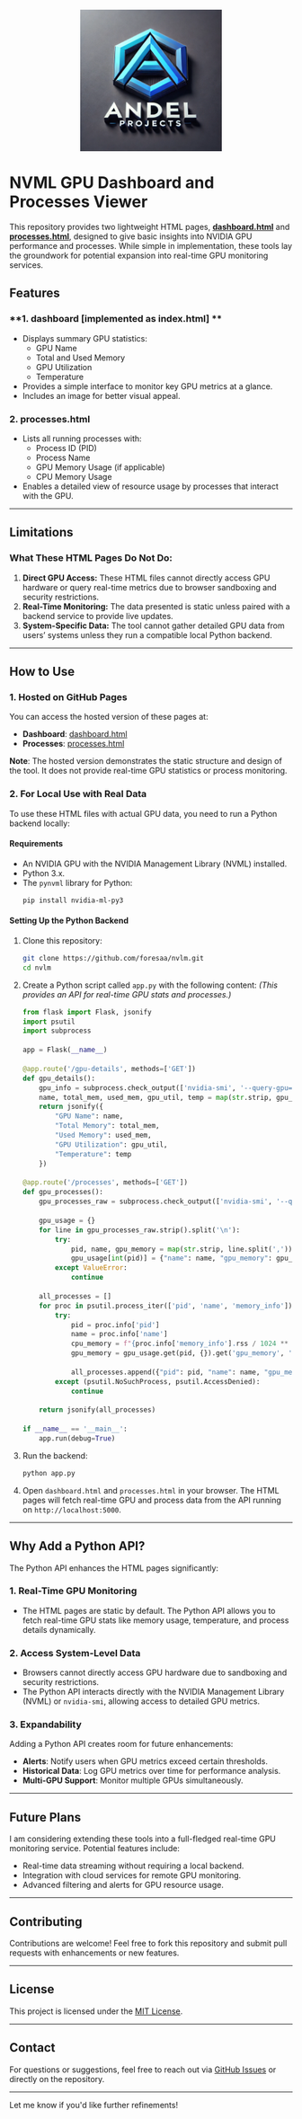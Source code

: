 <img src = "perpop.png" alt = "Performance Properties" style = "max-width: 50%; height: 100; display: block; margin: 20px auto;" />

# NVML GPU Dashboard and Processes Viewer

This repository provides two lightweight HTML pages, **[dashboard.html](https://foresaa.github.io/nvlm/index.html)** and **[processes.html](https://foresaa.github.io/nvlm/processes.html)**, designed to give basic insights into NVIDIA GPU performance and processes. While simple in implementation, these tools lay the groundwork for potential expansion into real-time GPU monitoring services.

## Features

### **1. dashboard [implemented as index.html] **

- Displays summary GPU statistics:
  - GPU Name
  - Total and Used Memory
  - GPU Utilization
  - Temperature
- Provides a simple interface to monitor key GPU metrics at a glance.
- Includes an image for better visual appeal.

### **2. processes.html**

- Lists all running processes with:
  - Process ID (PID)
  - Process Name
  - GPU Memory Usage (if applicable)
  - CPU Memory Usage
- Enables a detailed view of resource usage by processes that interact with the GPU.

---

## Limitations

### What These HTML Pages **Do Not** Do:

1. **Direct GPU Access:** These HTML files cannot directly access GPU hardware or query real-time metrics due to browser sandboxing and security restrictions.
2. **Real-Time Monitoring:** The data presented is static unless paired with a backend service to provide live updates.
3. **System-Specific Data:** The tool cannot gather detailed GPU data from users’ systems unless they run a compatible local Python backend.

---

## How to Use

### **1. Hosted on GitHub Pages**

You can access the hosted version of these pages at:

- **Dashboard**: [dashboard.html](https://foresaa.github.io/nvlm/index.html)
- **Processes**: [processes.html](https://foresaa.github.io/nvlm/processes.html)

**Note**: The hosted version demonstrates the static structure and design of the tool. It does not provide real-time GPU statistics or process monitoring.

### **2. For Local Use with Real Data**

To use these HTML files with actual GPU data, you need to run a Python backend locally:

#### **Requirements**

- An NVIDIA GPU with the NVIDIA Management Library (NVML) installed.
- Python 3.x.
- The `pynvml` library for Python:
  ```bash
  pip install nvidia-ml-py3
  ```

#### **Setting Up the Python Backend**

1. Clone this repository:
   ```bash
   git clone https://github.com/foresaa/nvlm.git
   cd nvlm
   ```
2. Create a Python script called `app.py` with the following content:
   _(This provides an API for real-time GPU stats and processes.)_

   ```python
   from flask import Flask, jsonify
   import psutil
   import subprocess

   app = Flask(__name__)

   @app.route('/gpu-details', methods=['GET'])
   def gpu_details():
       gpu_info = subprocess.check_output(['nvidia-smi', '--query-gpu=name,memory.total,memory.used,utilization.gpu,temperature.gpu', '--format=csv,noheader'], encoding='utf-8')
       name, total_mem, used_mem, gpu_util, temp = map(str.strip, gpu_info.split(','))
       return jsonify({
           "GPU Name": name,
           "Total Memory": total_mem,
           "Used Memory": used_mem,
           "GPU Utilization": gpu_util,
           "Temperature": temp
       })

   @app.route('/processes', methods=['GET'])
   def gpu_processes():
       gpu_processes_raw = subprocess.check_output(['nvidia-smi', '--query-compute-apps=pid,name,used_memory', '--format=csv,noheader'], encoding='utf-8')

       gpu_usage = {}
       for line in gpu_processes_raw.strip().split('\n'):
           try:
               pid, name, gpu_memory = map(str.strip, line.split(','))
               gpu_usage[int(pid)] = {"name": name, "gpu_memory": gpu_memory}
           except ValueError:
               continue

       all_processes = []
       for proc in psutil.process_iter(['pid', 'name', 'memory_info']):
           try:
               pid = proc.info['pid']
               name = proc.info['name']
               cpu_memory = f"{proc.info['memory_info'].rss / 1024 ** 2:.2f} MB"
               gpu_memory = gpu_usage.get(pid, {}).get('gpu_memory', '0 MB')

               all_processes.append({"pid": pid, "name": name, "gpu_memory": gpu_memory, "cpu_memory": cpu_memory})
           except (psutil.NoSuchProcess, psutil.AccessDenied):
               continue

       return jsonify(all_processes)

   if __name__ == '__main__':
       app.run(debug=True)
   ```

3. Run the backend:
   ```bash
   python app.py
   ```
4. Open `dashboard.html` and `processes.html` in your browser. The HTML pages will fetch real-time GPU and process data from the API running on `http://localhost:5000`.

---

## Why Add a Python API?

The Python API enhances the HTML pages significantly:

### **1. Real-Time GPU Monitoring**

- The HTML pages are static by default. The Python API allows you to fetch real-time GPU stats like memory usage, temperature, and process details dynamically.

### **2. Access System-Level Data**

- Browsers cannot directly access GPU hardware due to sandboxing and security restrictions.
- The Python API interacts directly with the NVIDIA Management Library (NVML) or `nvidia-smi`, allowing access to detailed GPU metrics.

### **3. Expandability**

Adding a Python API creates room for future enhancements:

- **Alerts**: Notify users when GPU metrics exceed certain thresholds.
- **Historical Data**: Log GPU metrics over time for performance analysis.
- **Multi-GPU Support**: Monitor multiple GPUs simultaneously.

---

## Future Plans

I am considering extending these tools into a full-fledged real-time GPU monitoring service. Potential features include:

- Real-time data streaming without requiring a local backend.
- Integration with cloud services for remote GPU monitoring.
- Advanced filtering and alerts for GPU resource usage.

---

## Contributing

Contributions are welcome! Feel free to fork this repository and submit pull requests with enhancements or new features.

---

## License

This project is licensed under the [MIT License](LICENSE).

---

## Contact

For questions or suggestions, feel free to reach out via [GitHub Issues](https://github.com/foresaa/nvlm/issues) or directly on the repository.

---

Let me know if you'd like further refinements!
